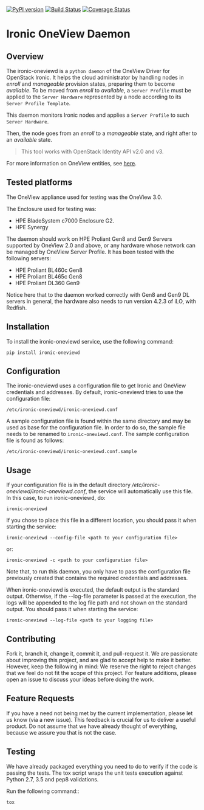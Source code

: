 [![PyPI version](https://badge.fury.io/py/ironic-oneviewd.svg)](https://badge.fury.io/py/ironic-oneviewd)
[![Build Status](https://travis-ci.org/HewlettPackard/ironic-oneviewd.svg?branch=master)](https://travis-ci.org/HewlettPackard/ironic-oneviewd)
[![Coverage Status](https://coveralls.io/repos/github/HewlettPackard/ironic-oneviewd/badge.svg)](https://coveralls.io/github/HewlettPackard/ironic-oneviewd)

# Ironic OneView Daemon

## Overview

The ironic-oneviewd is a ``python daemon`` of the OneView Driver for OpenStack Ironic. It helps the cloud administrator by handling nodes in *enroll* and *manageable* provision states, preparing them to become *available*. To be moved from *enroll* to *available*, a ``Server Profile`` must be applied to the ``Server Hardware`` represented by a node according to its ``Server Profile Template``.

This daemon monitors Ironic nodes and applies a ``Server Profile`` to such ``Server Hardware``.

Then, the node goes from an *enroll* to a *manageable* state, and right after to an *available* state.

> This tool works with OpenStack Identity API v2.0 and v3.

For more information on OneView entities, see [here](https://www.hpe.com/us/en/integrated-systems/software.html).

## Tested platforms

The OneView appliance used for testing was the OneView 3.0.

The Enclosure used for testing was:

  - HPE BladeSystem c7000 Enclosure G2.
  - HPE Synergy

The daemon should work on HPE Proliant Gen8 and Gen9 Servers supported by OneView 2.0 and above, or any hardware whose network can be managed by OneView Server Profile. It has been tested with the following servers:

  - HPE Proliant BL460c Gen8
  - HPE Proliant BL465c Gen8
  - HPE Proliant DL360 Gen9

Notice here that to the daemon worked correctly with Gen8 and Gen9 DL servers in general, the hardware also needs to run version 4.2.3 of iLO, with Redfish.

## Installation

To install the ironic-oneviewd service, use the following command:

    pip install ironic-oneviewd

## Configuration

The ironic-oneviewd uses a configuration file to get Ironic and OneView credentials and addresses. By default, ironic-oneviewd tries to use the configuration file:

    /etc/ironic-oneviewd/ironic-oneviewd.conf

A sample configuration file is found within the same directory and may be used as base for the configuration file. In order to do so, the sample file needs to be renamed to ``ironic-oneviewd.conf``. The sample configuration file is found as follows:

    /etc/ironic-oneviewd/ironic-oneviewd.conf.sample

## Usage

If your configuration file is in the default directory */etc/ironic-oneviewd/ironic-oneviewd.conf*, the service will automatically use this file. In this case, to run ironic-oneviewd, do:

    ironic-oneviewd

If you chose to place this file in a different location, you should pass it when starting the service:

    ironic-oneviewd --config-file <path to your configuration file>

or:

    ironic-oneviewd -c <path to your configuration file>

Note that, to run this daemon, you only have to pass the configuration file previously created that contains the required credentials and addresses.

When ironic-oneviewd is executed, the default output is the standard output. Otherwise, if the --log-file parameter is passed at the execution, the logs will be appended to the log file path and not shown on the standard output. You should pass it when starting the service:

    ironic-oneviewd --log-file <path to your logging file>

## Contributing

Fork it, branch it, change it, commit it, and pull-request it. We are passionate about improving this project, and are glad to accept help to make it better. However, keep the following in mind: We reserve the right to reject changes that we feel do not fit the scope of this project. For feature additions, please open an issue to discuss your ideas before doing the work.

## Feature Requests

If you have a need not being met by the current implementation, please let us know (via a new issue). This feedback is crucial for us to deliver a useful product. Do not assume that we have already thought of everything, because we assure you that is not the case.

## Testing

We have already packaged everything you need to do to verify if the code is passing the tests. The tox script wraps the unit tests execution against Python 2.7, 3.5 and pep8 validations.

Run the following command::

    tox
